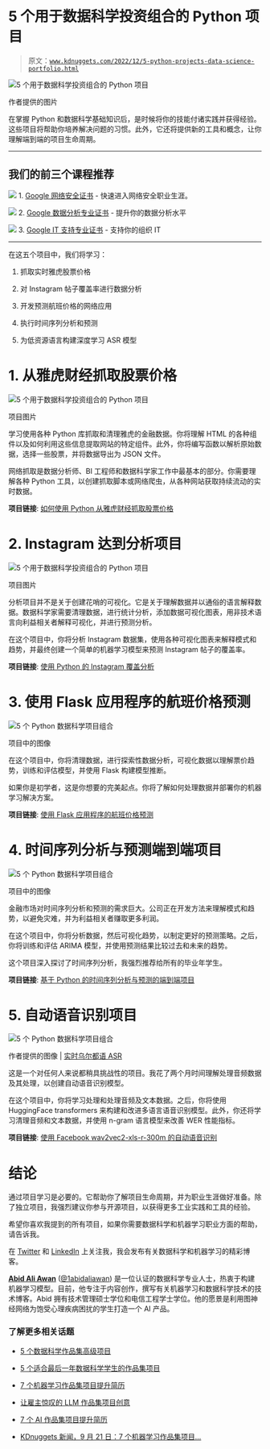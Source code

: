 # 5 个用于数据科学投资组合的 Python 项目

> 原文：[`www.kdnuggets.com/2022/12/5-python-projects-data-science-portfolio.html`](https://www.kdnuggets.com/2022/12/5-python-projects-data-science-portfolio.html)

![5 个用于数据科学投资组合的 Python 项目](img/a1134de2f0b6ab74d5f32b6cd746f149.png)

作者提供的图片

在掌握 Python 和数据科学基础知识后，是时候将你的技能付诸实践并获得经验。这些项目将帮助你培养解决问题的习惯。此外，它还将提供新的工具和概念，让你理解端到端的项目生命周期。

* * *

## 我们的前三个课程推荐

![](img/0244c01ba9267c002ef39d4907e0b8fb.png) 1\. [Google 网络安全证书](https://www.kdnuggets.com/google-cybersecurity) - 快速进入网络安全职业生涯。

![](img/e225c49c3c91745821c8c0368bf04711.png) 2\. [Google 数据分析专业证书](https://www.kdnuggets.com/google-data-analytics) - 提升你的数据分析水平

![](img/0244c01ba9267c002ef39d4907e0b8fb.png) 3\. [Google IT 支持专业证书](https://www.kdnuggets.com/google-itsupport) - 支持你的组织 IT

* * *

在这五个项目中，我们将学习：

1.  抓取实时雅虎股票价格

1.  对 Instagram 帖子覆盖率进行数据分析

1.  开发预测航班价格的网络应用

1.  执行时间序列分析和预测

1.  为低资源语言构建深度学习 ASR 模型

# 1\. 从雅虎财经抓取股票价格

![5 个用于数据科学投资组合的 Python 项目](img/fb00bb9c4916dc59654b68f11e15f2a3.png)

项目图片

学习使用各种 Python 库抓取和清理雅虎的金融数据。你将理解 HTML 的各种组件以及如何利用这些信息提取网站的特定组件。此外，你将编写函数以解析原始数据，选择一些股票，并将数据导出为 JSON 文件。

网络抓取是数据分析师、BI 工程师和数据科学家工作中最基本的部分。你需要理解各种 Python 工具，以创建抓取脚本或网络爬虫，从各种网站获取持续流动的实时数据。

**项目链接**: [如何使用 Python 从雅虎财经抓取股票价格](https://www.youtube.com/watch?v=7sFCOunKL_Y)

# 2\. Instagram 达到分析项目

![5 个用于数据科学投资组合的 Python 项目](img/e2601341aa4bbd9309ff785b11d4c791.png)

项目图片

分析项目并不是关于创建花哨的可视化。它是关于理解数据并以通俗的语言解释数据。数据科学家需要清理数据，进行统计分析，添加数据可视化图表，用非技术语言向利益相关者解释可视化，并进行预测分析。

在这个项目中，你将分析 Instagram 数据集，使用各种可视化图表来解释模式和趋势，并最终创建一个简单的机器学习模型来预测 Instagram 帖子的覆盖率。

**项目链接**: [使用 Python 的 Instagram 覆盖分析](https://thecleverprogrammer.com/2022/03/22/instagram-reach-analysis-using-python/)

# 3\. 使用 Flask 应用程序的航班价格预测

![5 个 Python 数据科学项目组合](img/581325bbd2bb656b44584afe4d372842.png)

项目中的图像

在这个项目中，你将清理数据，进行探索性数据分析，可视化数据以理解票价趋势，训练和评估模型，并使用 Flask 构建模型推断。

如果你是初学者，这是你想要的完美起点。你将了解如何处理数据并部署你的机器学习解决方案。

**项目链接**: [使用 Flask 应用程序的航班价格预测](https://machinelearningprojects.net/flight-price-prediction/)

# 4\. 时间序列分析与预测端到端项目

![5 个 Python 数据科学项目组合](img/e9a6e7b92f9394fdb55bfdd29c037659.png)

项目中的图像

金融市场对时间序列分析和预测的需求巨大。公司正在开发方法来理解模式和趋势，以避免灾难，并为利益相关者赚取更多利润。

在这个项目中，你将分析数据，然后可视化趋势，以制定更好的预测策略。之后，你将训练和评估 ARIMA 模型，并使用预测结果比较过去和未来的趋势。

这个项目深入探讨了时间序列分析，我强烈推荐给所有的毕业年学生。

**项目链接**: [基于 Python 的时间序列分析与预测的端到端项目](https://towardsdatascience.com/an-end-to-end-project-on-time-series-analysis-and-forecasting-with-python-4835e6bf050b)

# 5\. 自动语音识别项目

![5 个 Python 数据科学项目组合](img/44e97c22982209b033d19075dee9b53d.png)

作者提供的图像 | [实时乌尔都语 ASR](https://huggingface.co/spaces/kingabzpro/real-time-Urdu-ASR)

这是一个对任何人来说都稍具挑战性的项目。我花了两个月时间理解处理音频数据及其处理，以创建自动语音识别模型。

在这个项目中，你将学习处理和处理音频及文本数据。之后，你将使用 HuggingFace transformers 来构建和改进多语言语音识别模型。此外，你还将学习清理音频和文本数据，并使用 n-gram 语言模型来改善 WER 性能指标。

**项目链接**: [使用 Facebook wav2vec2-xls-r-300m 的自动语音识别](https://dagshub.com/kingabzpro/Urdu-ASR-SOTA)

# 结论

通过项目学习是必要的。它帮助你了解项目生命周期，并为职业生涯做好准备。除了独立项目，我强烈建议你参与开源项目，以获得更多工业实践和工具的经验。

希望你喜欢我提到的所有项目，如果你需要数据科学和机器学习职业方面的帮助，请告诉我。

在 [Twitter](https://www.linkedin.com/in/1abidaliawan/) 和 [LinkedIn](https://twitter.com/1abidaliawan) 上关注我，我会发布有关数据科学和机器学习的精彩博客。

**[Abid Ali Awan](https://www.polywork.com/kingabzpro)** ([@1abidaliawan](https://twitter.com/1abidaliawan)) 是一位认证的数据科学专业人士，热衷于构建机器学习模型。目前，他专注于内容创作，撰写有关机器学习和数据科学技术的技术博客。Abid 拥有技术管理硕士学位和电信工程学士学位。他的愿景是利用图神经网络为饱受心理疾病困扰的学生打造一个 AI 产品。

### 了解更多相关话题

+   [5 个数据科学作品集高级项目](https://www.kdnuggets.com/2023/03/5-advance-projects-data-science-portfolio.html)

+   [5 个适合最后一年数据科学学生的作品集项目](https://www.kdnuggets.com/5-portfolio-projects-for-final-year-data-science-students)

+   [7 个机器学习作品集项目提升简历](https://www.kdnuggets.com/2022/09/7-machine-learning-portfolio-projects-boost-resume.html)

+   [让雇主惊叹的 LLM 作品集项目创意](https://www.kdnuggets.com/llm-portfolio-projects-ideas-to-wow-employers)

+   [7 个 AI 作品集项目提升简历](https://www.kdnuggets.com/7-ai-portfolio-projects-to-boost-the-resume)

+   [KDnuggets 新闻，9 月 21 日：7 个机器学习作品集项目…](https://www.kdnuggets.com/2022/n37.html)
